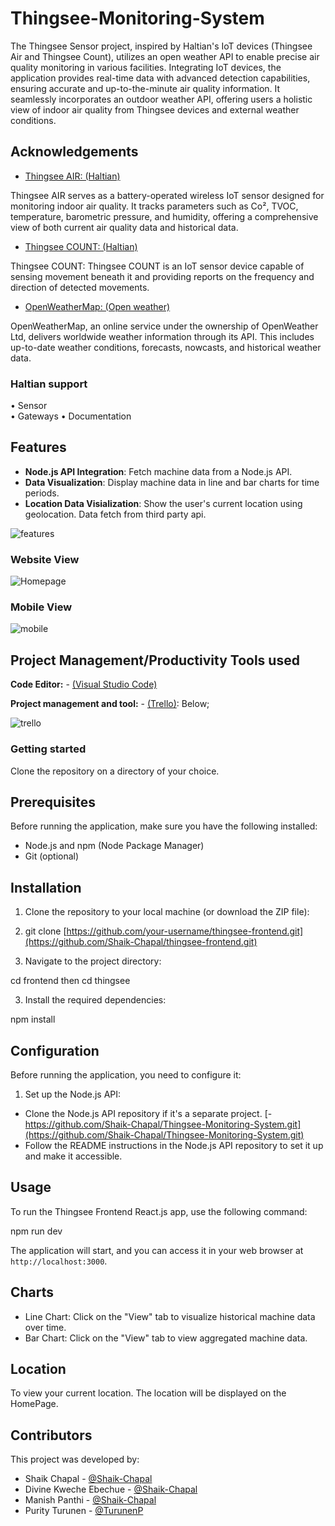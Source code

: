 # Thingsee-Monitoring-System
The Thingsee Sensor project, inspired by Haltian's IoT devices (Thingsee Air and Thingsee Count), utilizes an open weather API to enable precise air quality monitoring in various facilities. Integrating IoT devices, the application provides real-time data with advanced detection capabilities, ensuring accurate and up-to-the-minute air quality information. It seamlessly incorporates an outdoor weather API, offering users a holistic view of indoor air quality from Thingsee devices and external weather conditions.


## Acknowledgements

- [Thingsee AIR: (Haltian)](https://haltian.com/product/thingsee-air/)

Thingsee AIR serves as a battery-operated wireless IoT sensor designed for monitoring indoor air quality. It tracks parameters such as Co², TVOC, temperature, barometric pressure, and humidity, offering a comprehensive view of both current air quality data and historical data.

- [Thingsee COUNT: (Haltian)](https://haltian.com/product/thingsee-count-people-counter/)

Thingsee COUNT: Thingsee COUNT is an IoT sensor device capable of sensing movement beneath it and providing reports on the frequency and direction of detected movements.
- [OpenWeatherMap: (Open weather)](https://openweathermap.org/)

OpenWeatherMap, an online service under the ownership of OpenWeather Ltd, delivers worldwide weather information through its API. This includes up-to-date weather conditions, forecasts, nowcasts, and historical weather data.

### Haltian support
• Sensor	
• Gateways 
• Documentation



## Features
- **Node.js API Integration**: Fetch machine data from a Node.js API.
- **Data Visualization**: Display machine data in line and bar charts for  time periods.
- **Location Data Visialization**: Show the user's current location using geolocation. Data fetch from third party api.

![features](https://github.com/Shaik-Chapal/thingsee-frontend/assets/43337898/89b89bcb-56ac-4f7b-b5b2-cdfd9be4c531)


### Website View

![Homepage](https://github.com/Shaik-Chapal/Thingsee-Monitoring-System/assets/43337898/4654fcb8-2d61-4157-ada3-0e3c904a617e)


### Mobile View
![mobile](https://github.com/Shaik-Chapal/thingsee-frontend/assets/43337898/9f5e7767-947e-4e3c-b371-a121f658cf6a)


## Project Management/Productivity Tools used

**Code Editor:** - [(Visual Studio Code)](https://code.visualstudio.com/)


**Project management and tool:**  - [(Trello)](https://trello.com/templates/project-management): Below;


![trello](https://github.com/Shaik-Chapal/thingsee-frontend/assets/43337898/0444975a-cbc9-44b7-aea7-8da9d29b2e92)


### Getting started
Clone the repository on a directory of your choice.


## Prerequisites

Before running the application, make sure you have the following installed:

- Node.js and npm (Node Package Manager)
- Git (optional)

## Installation

1. Clone the repository to your local machine (or download the ZIP file):
2. git clone [https://github.com/your-username/thingsee-frontend.git](https://github.com/Shaik-Chapal/thingsee-frontend.git)



2. Navigate to the project directory:

cd frontend
 then
 cd thingsee



3. Install the required dependencies:

npm install



## Configuration

Before running the application, you need to configure it:

1. Set up the Node.js API:

- Clone the Node.js API repository if it's a separate project.
[- https://github.com/Shaik-Chapal/Thingsee-Monitoring-System.git](https://github.com/Shaik-Chapal/Thingsee-Monitoring-System.git)
- Follow the README instructions in the Node.js API repository to set it up and make it accessible.

 

## Usage

To run the Thingsee Frontend React.js app, use the following command:

npm run dev



The application will start, and you can access it in your web browser at `http://localhost:3000`.

## Charts

- Line Chart: Click on the "View" tab to visualize historical machine data over time.
- Bar Chart: Click on the "View" tab to view aggregated machine data.

## Location

To view your current location. The location will be displayed on the HomePage.



## Contributors
This project was developed by:

- Shaik Chapal - [@Shaik-Chapal](https://github.com/Shaik-Chapal/thingsee-frontend.git)
- Divine Kweche Ebechue - [@Shaik-Chapal](https://github.com/Shaik-Chapal/thingsee-frontend.git)
- Manish Panthi - [@Shaik-Chapal](https://github.com/Shaik-Chapal/thingsee-frontend.git)
- Purity Turunen - [@TurunenP](https://github.com/TurunenP/Thingsee-Monitoring-System.git)

